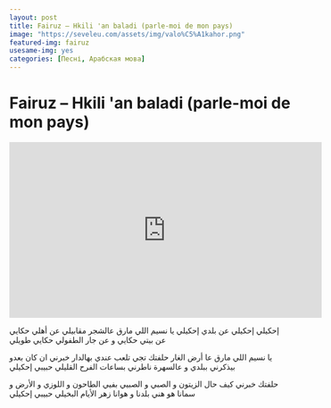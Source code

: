 ```yaml
---
layout: post
title: Fairuz – Hkili 'an baladi (parle-moi de mon pays)
image: "https://seveleu.com/assets/img/valo%C5%A1kahor.png"
featured-img: fairuz
usesame-img: yes
categories: [Песні, Арабская мова]
---
```


# Fairuz – Hkili 'an baladi (parle-moi de mon pays)


<iframe width="560" height="315" src="https://www.youtube.com/embed/Otx6zLxMyeM" frameborder="0" allow="accelerometer; autoplay; encrypted-media; gyroscope; picture-in-picture" allowfullscreen></iframe>


إحكيلي إحكيلي عن بلدي إحكيلي
يا نسيم اللي مارق عالشجر مقابيلي
عن أهلي حكايي عن بيتي حكايي
و عن جار الطفولي حكايي طويلي

يا نسيم اللي مارق عا أرض الغار
حلفتك تجي تلعب عندي بهالدار
خبرني ان كان بعدو بيذكرني
ببلدي و عالسهرة ناطرني
بساعات الفرح القليلي حبيبي إحكيلي

حلفتك خبرني كيف حال الزيتون
و الصبي و الصبيي بفيي الطاحون
و اللوزي و الأرض و سمانا
هو هني بلدنا و هوانا
زهر الأيام البخيلي حبيبي إحكيلي


